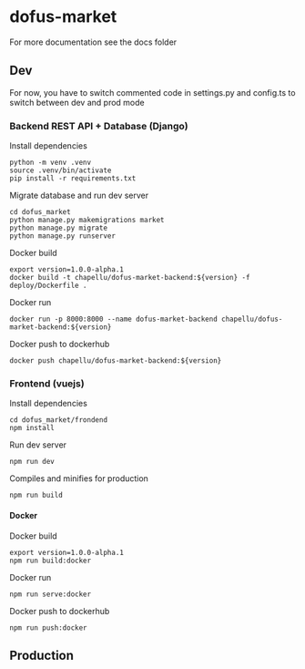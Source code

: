 # dofus-market

For more documentation see the docs folder

## Dev

For now, you have to switch commented code in settings.py and config.ts to switch between dev and prod mode

### Backend REST API + Database (Django)

Install dependencies

```shell
python -m venv .venv
source .venv/bin/activate
pip install -r requirements.txt
```

Migrate database and run dev server

```shell
cd dofus_market
python manage.py makemigrations market
python manage.py migrate
python manage.py runserver
```

Docker build

```shell
export version=1.0.0-alpha.1
docker build -t chapellu/dofus-market-backend:${version} -f deploy/Dockerfile .
```

Docker run

```shell
docker run -p 8000:8000 --name dofus-market-backend chapellu/dofus-market-backend:${version}
```

Docker push to dockerhub

```shell
docker push chapellu/dofus-market-backend:${version}
```

### Frontend (vuejs)

Install dependencies

```shell
cd dofus_market/frondend
npm install
```

Run dev server

```shell
npm run dev
```

Compiles and minifies for production

```shell
npm run build
```

#### Docker

Docker build

```shell
export version=1.0.0-alpha.1
npm run build:docker
```

Docker run

```shell
npm run serve:docker
```

Docker push to dockerhub

```shell
npm run push:docker
```

## Production

